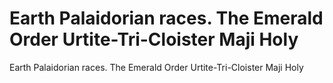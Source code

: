 # Earth Palaidorian races. The Emerald Order Urtite-Tri-Cloister Maji Holy

Earth Palaidorian races. The Emerald Order Urtite-Tri-Cloister Maji Holy